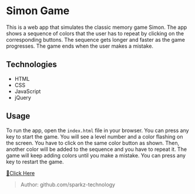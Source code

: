 # Simon Game

This is a web app that simulates the classic memory game Simon. The app shows a sequence of colors that the user has to repeat by clicking on the corresponding buttons. The sequence gets longer and faster as the game progresses. The game ends when the user makes a mistake.

## Technologies

- HTML
- CSS
- JavaScript
- jQuery

## Usage

To run the app, open the `index.html` file in your browser. You can press any key to start the game. You will see a level number and a color flashing on the screen. You have to click on the same color button as shown. Then, another color will be added to the sequence and you have to repeat it. The game will keep adding colors until you make a mistake. You can press any key to restart the game.


 [🚀Click Here](https://sparkz-technology.github.io/simongame/) 
> Author: github.com/sparkz-technology


